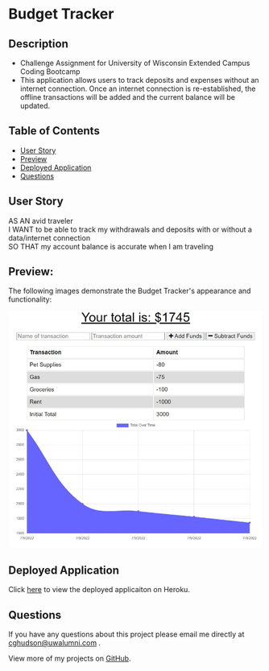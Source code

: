 # Budget Tracker

## Description

- Challenge Assignment for University of Wisconsin Extended Campus Coding Bootcamp
- This application allows users to track deposits and expenses without an internet connection. Once an internet connection is re-established, the offline transactions will be added and the current balance will be updated.

## Table of Contents

- [User Story](#user-story)
- [Preview](#preview)
- [Deployed Application](#deployed-application)
- [Questions](#questions)

## User Story

AS AN avid traveler
<br />
I WANT to be able to track my withdrawals and deposits with or without a data/internet connection
<br />
SO THAT my account balance is accurate when I am traveling 

## Preview:

The following images demonstrate the Budget Tracker's appearance and functionality:

![image of homepage](./assets/preview.jpg)

## Deployed Application

Click [here](https://fathomless-plains-38746.herokuapp.com/) to view the deployed applicaiton on Heroku.

## Questions

If you have any questions about this project please email me directly at [cghudson@uwalumni.com](mailto:cghudson@uwalumni.com) .

View more of my projects on [GitHub](https://github.com/cghudson).